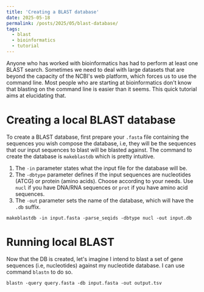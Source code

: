 ```yaml
---
title: 'Creating a BLAST database'
date: 2025-05-18
permalink: /posts/2025/05/blast-database/
tags:
  - blast
  - bioinformatics
  - tutorial
---
```


Anyone who has worked with bioinformatics has had to perform at least one BLAST search. Sometimes we need to deal with large datasets that are beyond the capacity of the NCBI's web platform, which forces us to use the command line. Most people who are starting at bioinformatics don't know that blasting on the command line is easier than it seems. This quick tutorial aims at elucidating that. 

Creating a local BLAST database
======

To create a BLAST database, first prepare your ```.fasta``` file containing the sequences you wish compose the database, i.e, they will be the sequences that our input sequences to blast will be blasted against. The command to create the database is ```makeblastdb``` which is pretty intuitive. 

1. The ``-in``  parameter states what the input file for the database will be.
2. The ``-dbtype`` parameter defines if the input sequences are nucleotides (ATCG) or protein (amino acids). Choose according to your needs. Use ``nucl`` if you have DNA/RNA sequences or ``prot`` if you have amino acid sequences.
3. The ``-out`` parameter sets the name of the database, which will have the ``.db`` suffix. 

```
makeblastdb -in input.fasta -parse_seqids -dbtype nucl -out input.db
```

Running local BLAST
======

Now that the DB is created, let's imagine I intend to blast a set of gene sequences (i.e, nucleotides) against my nucleotide database. I can use command ```blastn``` to do so. 

```
blastn -query query.fasta -db input.fasta -out output.tsv
```

